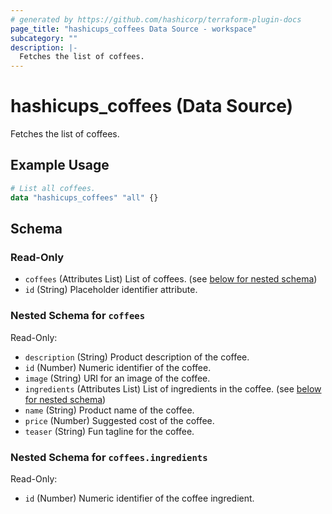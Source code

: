```yaml
---
# generated by https://github.com/hashicorp/terraform-plugin-docs
page_title: "hashicups_coffees Data Source - workspace"
subcategory: ""
description: |-
  Fetches the list of coffees.
---
```


# hashicups_coffees (Data Source)

Fetches the list of coffees.

## Example Usage

```terraform
# List all coffees.
data "hashicups_coffees" "all" {}
```

<!-- schema generated by tfplugindocs -->
## Schema

### Read-Only

- `coffees` (Attributes List) List of coffees. (see [below for nested schema](#nestedatt--coffees))
- `id` (String) Placeholder identifier attribute.

<a id="nestedatt--coffees"></a>
### Nested Schema for `coffees`

Read-Only:

- `description` (String) Product description of the coffee.
- `id` (Number) Numeric identifier of the coffee.
- `image` (String) URI for an image of the coffee.
- `ingredients` (Attributes List) List of ingredients in the coffee. (see [below for nested schema](#nestedatt--coffees--ingredients))
- `name` (String) Product name of the coffee.
- `price` (Number) Suggested cost of the coffee.
- `teaser` (String) Fun tagline for the coffee.

<a id="nestedatt--coffees--ingredients"></a>
### Nested Schema for `coffees.ingredients`

Read-Only:

- `id` (Number) Numeric identifier of the coffee ingredient.

